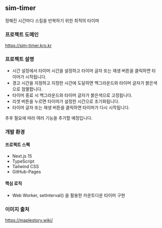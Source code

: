 ## sim-timer

정해진 시간마다 스킬을 반복하기 위한 최적의 타이머

### 프로젝트 도메인

https://sim-timer.kro.kr

### 프로젝트 설명

- 시간 설정에서 타이머 시간을 설정하고 타이머 글자 또는 재생 버튼을 클릭하면 타이머가 시작됩니다.
- 경고 시간을 지정하고 지정한 시간에 도달하면 백그라운드와 타이머 글자가 붉은색으로 점멸합니다.
- 타이머 종료 시 백그라운드와 타이머 글자가 붉은색으로 고정됩니다.
- 리셋 버튼을 누르면 타이머가 설정한 시간으로 초기화됩니다.
- 타이머 글자 또는 재생 버튼을 클릭하면 타이머가 다시 시작됩니다.

추후 필요에 따라 여러 기능을 추가할 예정입니다.

### 개발 환경

#### 프로젝트 스펙

- Next.js 15
- TypeScript
- Tailwind CSS
- GitHub-Pages

#### 핵심 로직

- Web Worker, setInterval() 을 활용한 카운트다운 타이머 구현

### 이미지 출처

https://maplestory.wiki/
